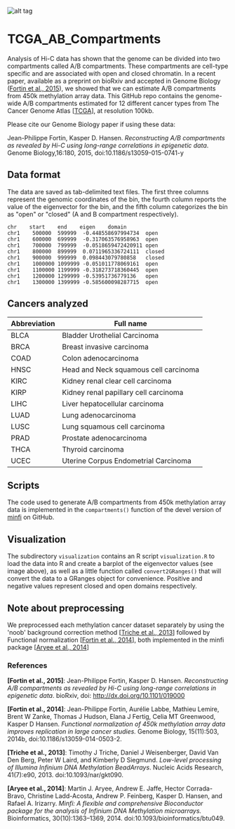 ![alt tag](https://raw.github.com/jfortin1/TCGA_AB_Compartments/master/figures/try.png)

# TCGA_AB_Compartments

Analysis of Hi-C data has shown that the genome can be divided into two compartments
called A/B compartments. These compartments are cell-type specific and are
associated with open and closed chromatin. In a recent paper, available as a preprint on bioRxiv and accepted in Genome Biology ([Fortin et al., 2015](http://biorxiv.org/content/early/2015/06/03/019000.full-text.pdf+html)), we showed that we can estimate A/B compartments from 450k methylation array data. This GitHub repo contains the genome-wide A/B compartments estimated for 12 different cancer types from The Cancer Genome Atlas [[TCGA](http://cancergenome.nih.gov/)], at resolution 100kb.

Please cite our Genome Biology paper if using these data:

Jean-Philippe Fortin, Kasper D. Hansen. *Reconstructing A/B compartments as revealed by Hi-C using long-range correlations in epigenetic data*. Genome Biology,16:180, 2015, doi:10.1186/s13059-015-0741-y



## Data format
The data are saved as tab-delimited text files. The first three columns represent the genomic coordinates of the bin, the fourth column reports the value of the eigenvector for the bin, and the fifth column categorizes the bin as "open" or "closed" (A and B compartment respectively). 
```{}
chr    start    end    eigen    domain
chr1	500000	599999	-0.448558697994734	open
chr1	600000	699999	-0.317063576958963	open
chr1	700000	799999	-0.0518659472420911	open
chr1	800000	899999	0.0711965336724111	closed
chr1	900000	999999	0.098443079780858	closed
chr1	1000000	1099999	-0.051011778069161	open
chr1	1100000	1199999	-0.318273718360445	open
chr1	1200000	1299999	-0.53951736779136	open
chr1	1300000	1399999	-0.585600098287715	open

```

## Cancers analyzed

| Abbreviation        | Full name           | 
| ------------- |-------------| 
| BLCA     | Bladder Urothelial Carcinoma | 
| BRCA | Breast invasive carcinoma |
| COAD | Colon adenocarcinoma |
| HNSC | Head and Neck squamous cell carcinoma |
| KIRC | Kidney renal clear cell carcinoma |
| KIRP | Kidney renal papillary cell carcinoma |
| LIHC | Liver hepatocellular carcinoma |
| LUAD | Lung adenocarcinoma |
| LUSC | Lung squamous cell carcinoma |
| PRAD | Prostate adenocarcinoma |
| THCA | Thyroid carcinoma |
| UCEC | Uterine Corpus Endometrial Carcinoma |

## Scripts

The code used to generate A/B compartments from 450k methylation array data is implemented in the `compartments()` function of the devel version of [minfi](https://github.com/kasperdanielhansen/minfi/blob/master/R/compartments.R) on GitHub.

## Visualization 

The subdirectory `visualization` contains an R script `visualization.R` to load the data into R and create a barplot of the eigenvector values (see image above), as well as a little function called `convert2GRanges()` that will convert the data to a GRanges object for convenience. Positive and negative values represent closed and open domains respectively. 

## Note about preprocessing

We preprocessed each methylation cancer dataset separately by using the 'noob' background correction method [[Triche et al., 2013](http://www.ncbi.nlm.nih.gov/pmc/articles/PMC3627582/)] followed by Functional normalization [[Fortin et al., 2014](http://www.genomebiology.com/2014/15/12/503)], both implemented in the minfi package [[Aryee et al., 2014](http://www.ncbi.nlm.nih.gov/pmc/articles/PMC4016708/)]  

### References

**[Fortin et al., 2015]**: Jean-Philippe Fortin, Kasper D. Hansen. *Reconstructing A/B compartments as revealed by Hi-C using long-range correlations in epigenetic data*. bioRxiv, doi: http://dx.doi.org/10.1101/019000

**[Fortin et al., 2014]**: Jean-Philippe Fortin, Aurélie Labbe, Mathieu Lemire, Brent W Zanke, Thomas J Hudson, Elana J Fertig, Celia MT Greenwood, Kasper D Hansen. *Functional normalization of 450k methylation array data improves replication in large cancer studies.* Genome Biology, 15(11):503, 2014b, doi:10.1186/s13059-014-0503-2.

**[Triche et al., 2013]**: Timothy J Triche, Daniel J Weisenberger, David Van Den Berg, Peter W Laird, and Kimberly
D Siegmund. *Low-level processing of Illumina Infinium DNA Methylation
BeadArrays*. Nucleic Acids Research, 41(7):e90, 2013. doi:10.1093/nar/gkt090.

**[Aryee et al., 2014]**: Martin J. Aryee, Andrew E. Jaffe, Hector Corrada-Bravo, Christine Ladd-Acosta, Andrew
P. Feinberg, Kasper D. Hansen, and Rafael A. Irizarry. *Minfi: A flexible and comprehensive
Bioconductor package for the analysis of Infinium DNA Methylation microarrays.*
Bioinformatics, 30(10):1363–1369, 2014. doi:10.1093/bioinformatics/btu049.






